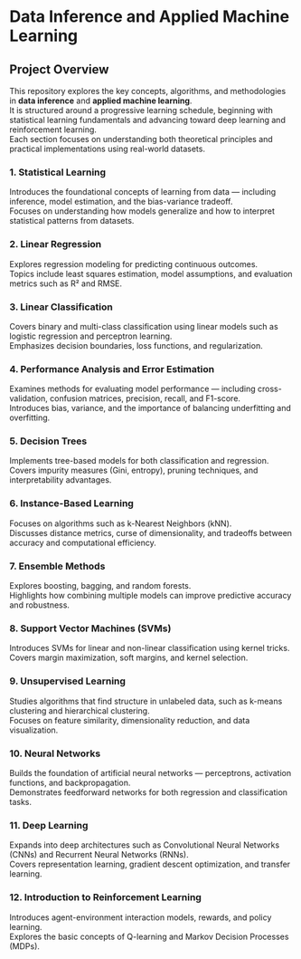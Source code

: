 # Data Inference and Applied Machine Learning

##  Project Overview
This repository explores the key concepts, algorithms, and methodologies in **data inference** and **applied machine learning**.  
It is structured around a progressive learning schedule, beginning with statistical learning fundamentals and advancing toward deep learning and reinforcement learning.  
Each section focuses on understanding both theoretical principles and practical implementations using real-world datasets.


### 1. Statistical Learning
Introduces the foundational concepts of learning from data — including inference, model estimation, and the bias-variance tradeoff.  
Focuses on understanding how models generalize and how to interpret statistical patterns from datasets.

### 2. Linear Regression
Explores regression modeling for predicting continuous outcomes.  
Topics include least squares estimation, model assumptions, and evaluation metrics such as R² and RMSE.

### 3. Linear Classification
Covers binary and multi-class classification using linear models such as logistic regression and perceptron learning.  
Emphasizes decision boundaries, loss functions, and regularization.

### 4. Performance Analysis and Error Estimation
Examines methods for evaluating model performance — including cross-validation, confusion matrices, precision, recall, and F1-score.  
Introduces bias, variance, and the importance of balancing underfitting and overfitting.

### 5. Decision Trees
Implements tree-based models for both classification and regression.  
Covers impurity measures (Gini, entropy), pruning techniques, and interpretability advantages.

### 6. Instance-Based Learning
Focuses on algorithms such as k-Nearest Neighbors (kNN).  
Discusses distance metrics, curse of dimensionality, and tradeoffs between accuracy and computational efficiency.

### 7. Ensemble Methods
Explores boosting, bagging, and random forests.  
Highlights how combining multiple models can improve predictive accuracy and robustness.

### 8. Support Vector Machines (SVMs)
Introduces SVMs for linear and non-linear classification using kernel tricks.  
Covers margin maximization, soft margins, and kernel selection.

### 9. Unsupervised Learning
Studies algorithms that find structure in unlabeled data, such as k-means clustering and hierarchical clustering.  
Focuses on feature similarity, dimensionality reduction, and data visualization.

### 10. Neural Networks
Builds the foundation of artificial neural networks — perceptrons, activation functions, and backpropagation.  
Demonstrates feedforward networks for both regression and classification tasks.

### 11. Deep Learning
Expands into deep architectures such as Convolutional Neural Networks (CNNs) and Recurrent Neural Networks (RNNs).  
Covers representation learning, gradient descent optimization, and transfer learning.

### 12. Introduction to Reinforcement Learning
Introduces agent-environment interaction models, rewards, and policy learning.  
Explores the basic concepts of Q-learning and Markov Decision Processes (MDPs).

